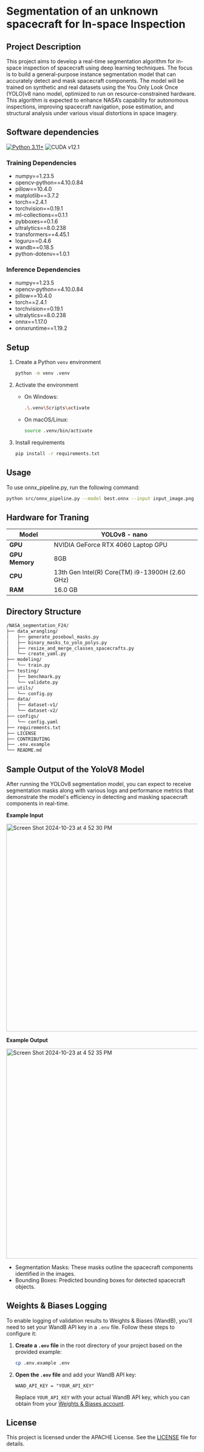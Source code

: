 
# Segmentation of an unknown spacecraft for In-space Inspection

## Project Description
This project aims to develop a real-time segmentation algorithm for in-space inspection of spacecraft using deep learning techniques. The focus is to build a general-purpose instance segmentation model that can accurately detect and mask spacecraft components. The model will be trained on synthetic and real datasets using the You Only Look Once (YOLO)v8 nano model, optimized to run on resource-constrained hardware. This algorithm is expected to enhance NASA’s capability for autonomous inspections, improving spacecraft navigation, pose estimation, and structural analysis under various visual distortions in space imagery.


## Software dependencies
[![Python 3.11+](https://img.shields.io/badge/python-3.11-blue.svg)](https://www.python.org/downloads/release/python-311/) ![CUDA v12.1](https://img.shields.io/badge/CUDA-v12_1-violet)

### Training Dependencies
- numpy==1.23.5
- opencv-python==4.10.0.84
- pillow==10.4.0
- matplotlib==3.7.2
- torch==2.4.1
- torchvision==0.19.1
- ml-collections==0.1.1
- pybboxes==0.1.6
- ultralytics==8.0.238
- transformers==4.45.1
- loguru==0.4.6
- wandb==0.18.5
- python-dotenv==1.0.1

### Inference Dependencies
- numpy==1.23.5
- opencv-python==4.10.0.84
- pillow==10.4.0
- torch==2.4.1
- torchvision==0.19.1
- ultralytics==8.0.238
- onnx==1.17.0
- onnxruntime==1.19.2

## Setup

1. Create a Python `venv` environment

    ```sh
    python -m venv .venv
    ```

2. Activate the environment
   - On Windows:
   
        ```sh
        .\.venv\Scripts\activate
        ```
   - On macOS/Linux:
   
        ```sh
        source .venv/bin/activate
        ```

3. Install requirements

    ```sh
    pip install -r requirements.txt
    ```
    
## Usage
To use onnx_pipeline.py, run the following command:

```sh
python src/onnx_pipeline.py --model best.onnx --input input_image.png --output output_segmented_image.jpg --num_threads 3 --num_streams 1
```
## Hardware for Traning

| **Model**          | YOLOv8 - nano                                      |
|--------------------|----------------------------------------------------|
| **GPU**            | NVIDIA GeForce RTX 4060 Laptop GPU                 |
| **GPU Memory**     | 8GB                                                |
| **CPU**            | 13th Gen Intel(R) Core(TM) i9-13900H (2.60 GHz)    |                                  |
| **RAM**            | 16.0 GB                                            |


## Directory Structure
 ```sh
/NASA_segmentation_F24/
├── data_wrangling/
│   ├── generate_posebowl_masks.py
│   ├── binary_masks_to_yolo_polys.py
│   ├── resize_and_merge_classes_spacecrafts.py
│   └── create_yaml.py
├── modeling/
│   └── train.py
├── testing/
│   ├── benchmark.py
│   └── validate.py
├── utils/
│   └── config.py
├── data/
│   ├── dataset-v1/ 
│   └── dataset-v2/ 
├── configs/
│   └── config.yaml
├── requirements.txt
├── LICENSE
├── CONTRIBUTING
├── .env.example
└── README.md 
 ```


## Sample Output of the YoloV8 Model
After running the YOLOv8 segmentation model, you can expect to receive segmentation masks along with various logs and performance metrics that demonstrate the model's efficiency in detecting and masking spacecraft components in real-time.

**Example Input**

<img width="545" alt="Screen Shot 2024-10-23 at 4 52 30 PM" src="https://github.com/user-attachments/assets/87561e48-4e22-41d9-bd77-8354979e6cfd">

**Example Output**

<img width="551" alt="Screen Shot 2024-10-23 at 4 52 35 PM" src="https://github.com/user-attachments/assets/405feb25-03f9-4478-9739-c6f07ed445f1">

- Segmentation Masks: These masks outline the spacecraft components identified in the images.
- Bounding Boxes: Predicted bounding boxes for detected spacecraft objects.


## Weights & Biases Logging

To enable logging of validation results to Weights & Biases (WandB), you'll need to set your WandB API key in a `.env` file. Follow these steps to configure it:

1. **Create a `.env` file** in the root directory of your project based on the provided example:

   ```sh
   cp .env.example .env
   ```

2. **Open the `.env` file** and add your WandB API key:

   ```env
   WAND_API_KEY = "YOUR_API_KEY"
   ```

   Replace `YOUR_API_KEY` with your actual WandB API key, which you can obtain from your [Weights & Biases account](https://wandb.ai/).

## License

This project is licensed under the APACHE License. See the [LICENSE](../LICENSE) file for details.




